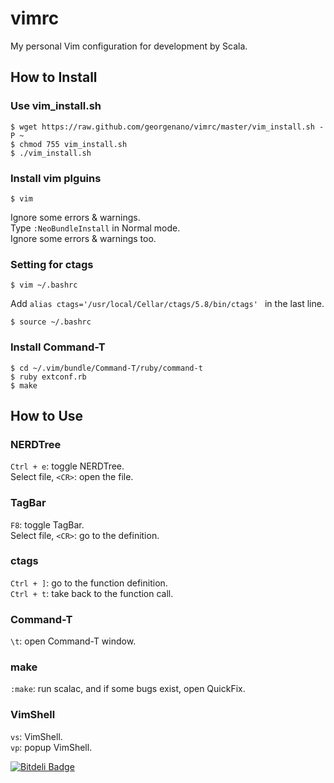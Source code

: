 vimrc
======================
My personal Vim configuration for development by Scala.  

How to Install
------
### Use vim_install.sh ###
    $ wget https://raw.github.com/georgenano/vimrc/master/vim_install.sh -P ~
    $ chmod 755 vim_install.sh
    $ ./vim_install.sh  

### Install vim plguins ###
    $ vim 

Ignore some errors & warnings.  
Type `:NeoBundleInstall` in Normal mode.  
Ignore some errors & warnings too.
 
### Setting for ctags ###
    $ vim ~/.bashrc

Add `alias ctags='/usr/local/Cellar/ctags/5.8/bin/ctags' ` in the last line.  

    $ source ~/.bashrc

### Install Command-T ###
    $ cd ~/.vim/bundle/Command-T/ruby/command-t
    $ ruby extconf.rb
    $ make

How to Use
----------------
### NERDTree ###
`Ctrl + e`: toggle NERDTree.  
Select file, `<CR>`: open the file.  

### TagBar ###
`F8`: toggle TagBar.  
Select file, `<CR>`: go to the definition.  

### ctags ###
`Ctrl + ]`: go to the function definition.  
`Ctrl + t`: take back to the function call.  

### Command-T ###
`\t`: open Command-T window.

### make  ###
`:make`: run scalac, and if some bugs exist, open QuickFix.  

### VimShell ###
`vs`: VimShell.  
`vp`: popup VimShell.  


[![Bitdeli Badge](https://d2weczhvl823v0.cloudfront.net/georgenano/vimrc/trend.png)](https://bitdeli.com/free "Bitdeli Badge")

